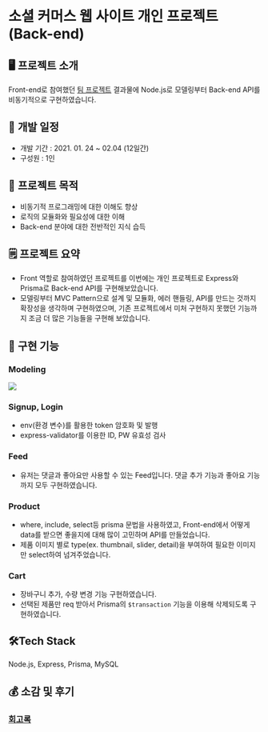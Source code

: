 # 소셜 커머스 웹 사이트 개인 프로젝트(Back-end)

## 🖥 프로젝트 소개
Front-end로 참여했던 [팀 프로젝트](https://github.com/ingdaeho/15-1st-DMFriends-frontend) 결과물에 Node.js로 모델링부터 Back-end API를 비동기적으로 구현하였습니다. 

## 📅 개발 일정
- 개발 기간 : 2021. 01. 24 ~ 02.04 (12일간)
- 구성원 : 1인

## 📌 프로젝트 목적
- 비동기적 프로그래밍에 대한 이해도 향상
- 로직의 모듈화와 필요성에 대한 이해
- Back-end 분야에 대한 전반적인 지식 습득

## 🗒 프로젝트 요약
- Front 역할로 참여하였던 프로젝트를 이번에는 개인 프로젝트로 Express와 Prisma로 Back-end API를 구현해보았습니다. 
- 모델링부터 MVC Pattern으로 설계 및 모듈화, 에러 핸들링, API를 만드는 것까지 확장성을 생각하며 구현하였으며, 기존 프로젝트에서 미처 구현하지 못했던 기능까지 조금 더 많은 기능들을 구현해 보았습니다.

## 🚀 구현 기능
### Modeling
![](https://images.velog.io/images/ingdaeho/post/4f302422-9408-41e7-a55c-34387d510e4d/%EC%8A%A4%ED%81%AC%EB%A6%B0%EC%83%B7%202021-02-16%20%EC%98%A4%ED%9B%84%2012.10.07.png)


### Signup, Login
- env(환경 변수)를 활용한 token 암호화 및 발행
- express-validator를 이용한 ID, PW 유효성 검사

### Feed
- 유저는 댓글과 좋아요만 사용할 수 있는 Feed입니다. 댓글 추가 기능과 좋아요 기능까지 모두 구현하였습니다.

### Product
- where, include, select등 prisma 문법을 사용하였고, Front-end에서 어떻게 data를 받으면 좋을지에 대해 많이 고민하며 API를 만들었습니다.
- 제품 이미지 별로 type(ex. thumbnail, slider, detail)을 부여하여 필요한 이미지만 select하여 넘겨주었습니다.

### Cart
- 장바구니 추가, 수량 변경 기능 구현하였습니다.
- 선택된 제품만 req 받아서 Prisma의 `$transaction` 기능을 이용해 삭제되도록 구현하였습니다.

## 🛠Tech Stack
Node.js, Express, Prisma, MySQL

## 💰 소감 및 후기
### [회고록](https://velog.io/@ingdaeho/NodejsProject)
